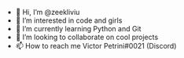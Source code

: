 - 👋 Hi, I’m @zeekliviu
- 👀 I’m interested in code and girls
- 🌱 I’m currently learning Python and Git
- 💞️ I’m looking to collaborate on cool projects
- 📫 How to reach me Victor Petrini#0021 (Discord)

<!---
zeekliviu/zeekliviu is a ✨ special ✨ repository because its `README.md` (this file) appears on your GitHub profile.
You can click the Preview link to take a look at your changes.
--->
